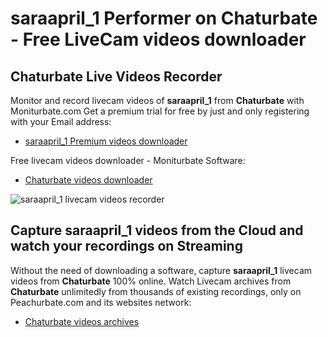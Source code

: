 # saraapril_1 Performer on Chaturbate - Free LiveCam videos downloader

## Chaturbate Live Videos Recorder

Monitor and record livecam videos of **saraapril_1** from **Chaturbate** with Moniturbate.com
Get a premium trial for free by just and only registering with your Email address:
* [saraapril_1 Premium videos downloader](https://moniturbate.com/request-demo-licence-key.html)

Free livecam videos downloader - Moniturbate Software:
* [Chaturbate videos downloader](https://moniturbate.com/moniturbate-download-software.html)

![saraapril_1 livecam videos recorder](https://peachurnet.com/templates/moniturbate-software.png)


## Capture saraapril_1 videos from the Cloud and watch your recordings on Streaming

Without the need of downloading a software, capture **saraapril_1** livecam videos from **Chaturbate** 100% online.
Watch Livecam archives from **Chaturbate** unlimitedly from thousands of existing recordings, only on Peachurbate.com and its websites network:
* [Chaturbate videos archives](https://peachurnet.com/)